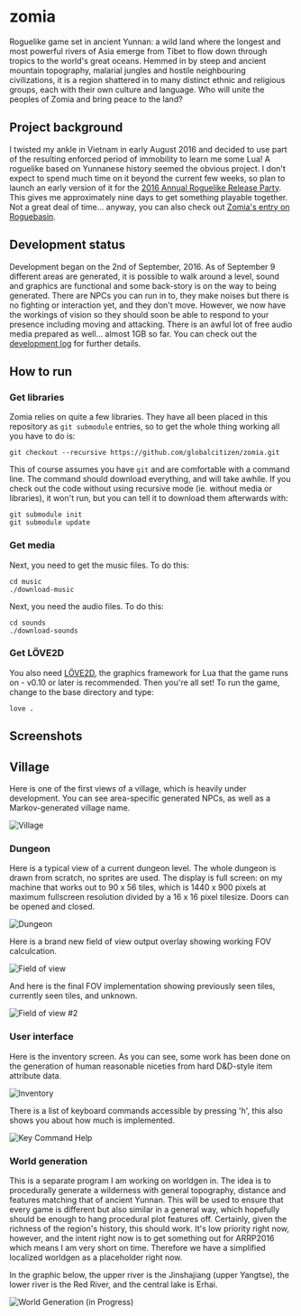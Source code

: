 # zomia

Roguelike game set in ancient Yunnan: a wild land where the longest and most powerful rivers of Asia emerge from Tibet to flow down through tropics to the world's great oceans. Hemmed in by steep and ancient mountain topography, malarial jungles and hostile neighbouring civilizations, it is a region shattered in to many distinct ethnic and religious groups, each with their own culture and language. Who will unite the peoples of Zomia and bring peace to the land?

## Project background

I twisted my ankle in Vietnam in early August 2016 and decided to use part of the resulting enforced period of immobility to learn me some Lua! A roguelike based on Yunnanese history seemed the obvious project. I don't expect to spend much time on it beyond the current few weeks, so plan to launch an early version of it for the [2016 Annual Roguelike Release Party](http://www.roguebasin.com/index.php?title=2016_ARRP). This gives me approximately nine days to get something playable together. Not a great deal of time... anyway, you can also check out [Zomia's entry on Roguebasin](http://www.roguebasin.com/index.php?title=Zomia).

## Development status

Development began on the 2nd of September, 2016. As of September 9 different areas are generated, it is possible to walk around a level, sound and graphics are functional and some back-story is on the way to being generated. There are NPCs you can run in to, they make noises but there is no fighting or interaction yet, and they don't move. However, we now have the workings of vision so they should soon be able to respond to your presence including moving and attacking. There is an awful lot of free audio media prepared as well... almost 1GB so far. You can check out the [development log](https://github.com/globalcitizen/zomia/blob/master/DEVLOG.md) for further details.

## How to run

### Get libraries

Zomia relies on quite a few libraries. They have all been placed in this repository as `git submodule` entries, so to get the whole thing working all you have to do is:

```
git checkout --recursive https://github.com/globalcitizen/zomia.git
```

This of course assumes you have `git` and are comfortable with a command line. The command should download everything, and will take awhile. If you check out the code without using recursive mode (ie. without media or libraries), it won't run, but you can tell it to download them afterwards with:

```
git submodule init
git submodule update
```

### Get media

Next, you need to get the music files. To do this:

```
cd music
./download-music
```

Next, you need the audio files. To do this:

```
cd sounds
./download-sounds
```

### Get LÖVE2D

You also need [LÖVE2D](http://love2d.org/), the graphics framework for Lua that the game runs on - v0.10 or later is recommended. Then you're all set! To run the game, change to the base directory and type:

```
love .
```

## Screenshots

## Village

Here is one of the first views of a village, which is heavily under development. You can see area-specific generated NPCs, as well as a Markov-generated village name.

![Village](https://raw.githubusercontent.com/globalcitizen/zomia/master/screenshots/screenshot-village1.jpg)

### Dungeon

Here is a typical view of a current dungeon level. The whole dungeon is drawn from scratch, no sprites are used. The display is full screen: on my machine that works out to 90 x 56 tiles, which is 1440 x 900 pixels at maximum fullscreen resolution divided by a 16 x 16 pixel tilesize. Doors can be opened and closed.

![Dungeon](https://raw.githubusercontent.com/globalcitizen/zomia/master/screenshots/screenshot-dungeon.jpg)

Here is a brand new field of view output overlay showing working FOV calculcation.

![Field of view](https://raw.githubusercontent.com/globalcitizen/zomia/master/screenshots/screenshot-fov.jpg)

And here is the final FOV implementation showing previously seen tiles, currently seen tiles, and unknown.

![Field of view #2](https://raw.githubusercontent.com/globalcitizen/zomia/master/screenshots/screenshot-fov2.jpg)

### User interface

Here is the inventory screen. As you can see, some work has been done on the generation of human reasonable niceties from hard D&D-style item attribute data.

![Inventory](https://raw.githubusercontent.com/globalcitizen/zomia/master/screenshots/screenshot-inventory.jpg)

There is a list of keyboard commands accessible by pressing 'h', this also shows you about how much is implemented.

![Key Command Help](https://raw.githubusercontent.com/globalcitizen/zomia/master/screenshots/screenshot-help.jpg)

### World generation

This is a separate program I am working on worldgen in. The idea is to procedurally generate a wilderness with general topography, distance and features matching that of ancient Yunnan. This will be used to ensure that every game is different but also similar in a general way, which hopefully should be enough to hang procedural plot features off. Certainly, given the richness of the region's history, this should work. It's low priority right now, however, and the intent right now is to get something out for ARRP2016 which means I am very short on time. Therefore we have a simplified localized worldgen as a placeholder right now.

In the graphic below, the upper river is the Jinshajiang (upper Yangtse), the lower river is the Red River, and the central lake is Erhai.

![World Generation (in Progress)](https://raw.githubusercontent.com/globalcitizen/zomia/master/screenshots/screenshot-worldgen.jpg)

